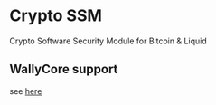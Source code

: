 # Crypto SSM

Crypto Software Security Module for Bitcoin & Liquid

## WallyCore support
see [here](docker/Readme.md)
